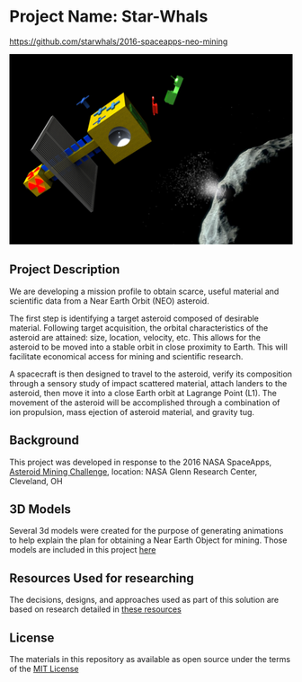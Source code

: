 # Project Name: Star-Whals
https://github.com/starwhals/2016-spaceapps-neo-mining

![Rendered image of Satellite](images/mission_landing.png "Rendered image of Satellite with Drone and Launcher deploying")


## Project Description
We are developing a mission profile to obtain scarce, useful material and scientific data from a Near Earth Orbit (NEO) asteroid.

The first step is identifying a target asteroid composed of desirable material. Following target acquisition, the orbital characteristics of the asteroid are attained: size, location, velocity, etc. This allows for the asteroid to be moved into a stable orbit in close proximity to Earth. This will facilitate economical access for mining and scientific research.

A spacecraft is then designed to travel to the asteroid, verify its composition through a sensory study of impact scattered material, attach landers to the asteroid, then move it into a close Earth orbit at Lagrange Point (L1). The movement of the asteroid will be accomplished through a combination of ion propulsion, mass ejection of asteroid material, and gravity tug.



## Background
This project was developed in response to the 2016 NASA SpaceApps, [Asteroid Mining Challenge](https://2016.spaceappschallenge.org/challenges/solar-system/asteroid-mining), location: NASA Glenn Research Center, Cleveland, OH

## 3D Models
Several 3d models were created for the purpose of generating animations to help explain the plan for obtaining a Near Earth Object for mining.  Those models are included in this project [here](MODELS.md)

## Resources Used for researching
The decisions, designs, and approaches used as part of this solution are based on research detailed in [these resources](RESOURCES-USED.md)

## License

The materials in this repository as available as open source under the terms of the [MIT License](license.md)
